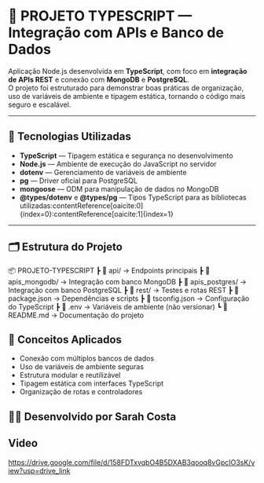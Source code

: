 # 🧩 PROJETO TYPESCRIPT — Integração com APIs e Banco de Dados

Aplicação Node.js desenvolvida em **TypeScript**, com foco em **integração de APIs REST** e conexão com **MongoDB** e **PostgreSQL**.  
O projeto foi estruturado para demonstrar boas práticas de organização, uso de variáveis de ambiente e tipagem estática, tornando o código mais seguro e escalável.

---

## 🚀 Tecnologias Utilizadas

- **TypeScript** — Tipagem estática e segurança no desenvolvimento  
- **Node.js** — Ambiente de execução do JavaScript no servidor  
- **dotenv** — Gerenciamento de variáveis de ambiente  
- **pg** — Driver oficial para PostgreSQL  
- **mongoose** — ODM para manipulação de dados no MongoDB  
- **@types/dotenv** e **@types/pg** — Tipos TypeScript para as bibliotecas utilizadas:contentReference[oaicite:0]{index=0}:contentReference[oaicite:1]{index=1}

---

## 🗂️ Estrutura do Projeto

📦 PROJETO-TYPESCRIPT
┣ 📁 api/ → Endpoints principais
┣ 📁 apis_mongodb/ → Integração com banco MongoDB
┣ 📁 apis_postgres/ → Integração com banco PostgreSQL
┣ 📁 rest/ → Testes e rotas REST
┣ 📄 package.json → Dependências e scripts
┣ 📄 tsconfig.json → Configuração do TypeScript
┣ 📄 .env → Variáveis de ambiente (não versionar)
┗ 📄 README.md → Documentação do projeto

## 🧠 Conceitos Aplicados

- Conexão com múltiplos bancos de dados
- Uso de variáveis de ambiente seguras
- Estrutura modular e reutilizável
- Tipagem estática com interfaces TypeScript
- Organização de rotas e controladores
  
## 👨‍💻 Desenvolvido por Sarah Costa 

## Video 
https://drive.google.com/file/d/158FDTxvqbO4B5DXAB3qooq8vGpcIO3sK/view?usp=drive_link
